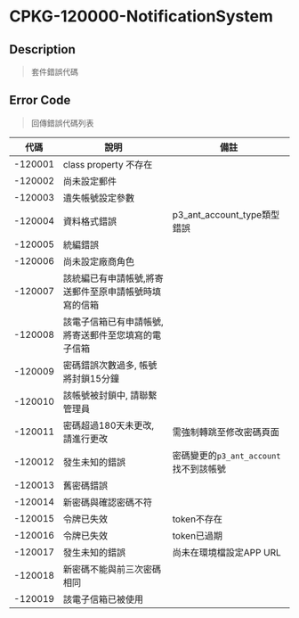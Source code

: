 # CPKG-120000-NotificationSystem

## Description

> 套件錯誤代碼

## Error Code

> 回傳錯誤代碼列表

| 代碼    | 說明                                  | 備註                   |
|--------|---------------------------------------|------------------------|
| -120001 | class property 不存在                  |                        |
| -120002 | 尚未設定郵件              |                        |
| -120003 | 遺失帳號設定參數              |                        |
| -120004 | 資料格式錯誤              | p3_ant_account_type類型錯誤                      |
| -120005 | 統編錯誤              |                       |
| -120006 | 尚未設定廠商角色              |                       |
| -120007 | 該統編已有申請帳號,將寄送郵件至原申請帳號時填寫的信箱              |                       |
| -120008 | 該電子信箱已有申請帳號,將寄送郵件至您填寫的電子信箱              |                       |
| -120009 | 密碼錯誤次數過多, 帳號將封鎖15分鐘              |                       |
| -120010 | 該帳號被封鎖中, 請聯繫管理員              |                       |
| -120011 | 密碼超過180天未更改, 請進行更改              | 需強制轉跳至修改密碼頁面            |
| -120012 | 發生未知的錯誤              | 密碼變更的```p3_ant_account```找不到該帳號            |
| -120013 | 舊密碼錯誤              |           |
| -120014 | 新密碼與確認密碼不符              |           |
| -120015 | 令牌已失效              | token不存在          |
| -120016 | 令牌已失效              | token已過期          |
| -120017 | 發生未知的錯誤              | 尚未在環境檔設定APP URL          |
| -120018 | 新密碼不能與前三次密碼相同              |           |
| -120019 | 該電子信箱已被使用              |           |
